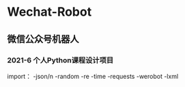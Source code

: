 # Wechat-Robot

## 微信公众号机器人

### 2021-6 个人Python课程设计项目

import：
  -json/n
  -random
  -re
  -time
  -requests
  -werobot
  -lxml
